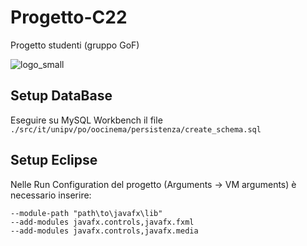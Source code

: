 # Progetto-C22
Progetto studenti (gruppo GoF)

![logo_small](https://user-images.githubusercontent.com/97592246/155824498-0deea996-3510-463d-917f-9dc0049a640e.png)

## Setup DataBase
Eseguire su MySQL Workbench il file ```./src/it/unipv/po/oocinema/persistenza/create_schema.sql```

## Setup Eclipse
Nelle Run Configuration del progetto (Arguments -> VM arguments) è necessario inserire:
```
--module-path "path\to\javafx\lib" 
--add-modules javafx.controls,javafx.fxml
--add-modules javafx.controls,javafx.media
```
